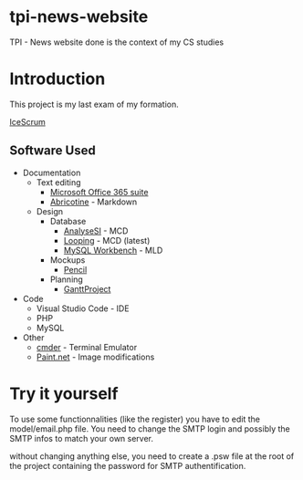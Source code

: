 # tpi-news-website
TPI - News website done is the context of my CS studies

# Introduction
This project is my last exam of my formation.

[IceScrum](https://icescrum.cpnv.ch/p/NEWSWEBSIT/#/project)

## Software Used

* Documentation
  * Text editing
    * [Microsoft Office 365 suite](https://www.office.com/)
    * [Abricotine](https://abricotine.brrd.fr/) - Markdown
  * Design
    * Database
      * [AnalyseSI](https://framalibre.org/content/analysesi) - MCD
      * [Looping](https://www.looping-mcd.fr/) - MCD (latest)
      * [MySQL Workbench](https://www.mysql.com/products/workbench/) - MLD
    * Mockups
      * [Pencil](https://pencil.evolus.vn/)
    * Planning 
      * [GanttProject](https://www.ganttproject.biz/)
* Code
  * Visual Studio Code - IDE
  * PHP
  * MySQL
* Other
  * [cmder](https://cmder.net/) - Terminal Emulator
  * [Paint.net](https://www.getpaint.net/download.html) - Image modifications


# Try it yourself
To use some functionnalities (like the register) you have to edit the model/email.php file.
You need to change the SMTP login and possibly the SMTP infos to match your own server.

without changing anything else, you need to create a .psw file at the root of the project containing the password for SMTP authentification.
